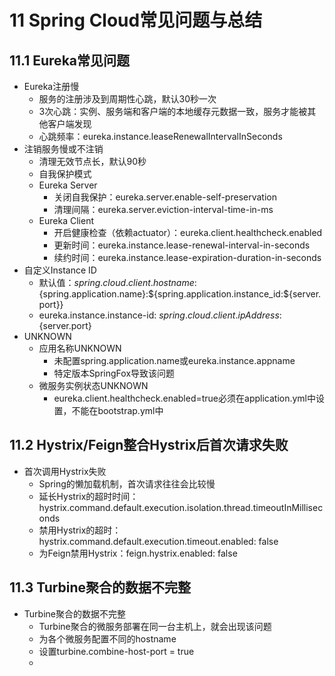 
# 11 Spring Cloud常见问题与总结

## 11.1 Eureka常见问题

* Eureka注册慢
  * 服务的注册涉及到周期性心跳，默认30秒一次
  * 3次心跳：实例、服务端和客户端的本地缓存元数据一致，服务才能被其他客户端发现
  * 心跳频率：eureka.instance.leaseRenewalIntervalInSeconds
* 注销服务慢或不注销
  * 清理无效节点长，默认90秒
  * 自我保护模式
  * Eureka Server
    * 关闭自我保护：eureka.server.enable-self-preservation
    * 清理间隔：eureka.server.eviction-interval-time-in-ms
  * Eureka Client
    * 开启健康检查（依赖actuator）：eureka.client.healthcheck.enabled
    * 更新时间：eureka.instance.lease-renewal-interval-in-seconds
    * 续约时间：eureka.instance.lease-expiration-duration-in-seconds
* 自定义Instance ID
  * 默认值：${spring.cloud.client.hostname}:${spring.application.name}:${spring.application.instance_id:${server.port}}
  * eureka.instance.instance-id: ${spring.cloud.client.ipAddress}:${server.port}
* UNKNOWN
  * 应用名称UNKNOWN
    * 未配置spring.application.name或eureka.instance.appname
    * 特定版本SpringFox导致该问题
  * 微服务实例状态UNKNOWN
    * eureka.client.healthcheck.enabled=true必须在application.yml中设置，不能在bootstrap.yml中

## 11.2 Hystrix/Feign整合Hystrix后首次请求失败

* 首次调用Hystrix失败
  * Spring的懒加载机制，首次请求往往会比较慢
  * 延长Hystrix的超时时间：hystrix.command.default.execution.isolation.thread.timeoutInMilliseconds
  * 禁用Hystrix的超时：hystrix.command.default.execution.timeout.enabled: false
  * 为Feign禁用Hystrix：feign.hystrix.enabled: false

## 11.3 Turbine聚合的数据不完整

* Turbine聚合的数据不完整
  * Turbine聚合的微服务部署在同一台主机上，就会出现该问题
  * 为各个微服务配置不同的hostname
  * 设置turbine.combine-host-port = true
  * 